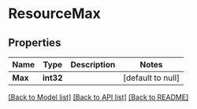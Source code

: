# ResourceMax

## Properties
Name | Type | Description | Notes
------------ | ------------- | ------------- | -------------
**Max** | **int32** |  | [default to null]

[[Back to Model list]](../README.md#documentation-for-models) [[Back to API list]](../README.md#documentation-for-api-endpoints) [[Back to README]](../README.md)

